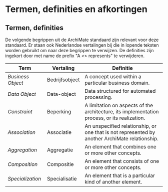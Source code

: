 # Termen, definities en afkortingen

## Termen, definities

De volgende begrippen uit de ArchiMate standaard zijn relevant voor deze standaard. Er staan ook Nederlandse vertalingen bij die in lopende teksten worden gebruikt om naar deze begrippen te verwijzen. De definities zijn ingekort door met name de prefix "A <> represents" te verwijderen.  

| Term                   | Vertaling | Definitie                                                                                                                                             |
| ---------------------- | ---------------------- |----------------------------------------------------------------------------------------------------------------------------------------------------- |
| <dfn>Business Object</dfn>       | Bedrijfsobject | A concept used within a particular business domain.          |
| <dfn>Data Object</dfn>       | Data-object | Data structured for automated processing.          |
| <dfn>Constraint</dfn> | Beperking | A limitation on aspects of the architecture, its implementation process, or its realization. |
| <dfn>Association</dfn> | Associatie | An unspecified relationship, or one that is not represented by another ArchiMate relationship. |
| <dfn>Aggregation</dfn> | Aggregatie | An element that combines one or more other concepts. |
| <dfn>Composition</dfn> | Compositie | An element that consists of one or more other concepts. |
| <dfn>Specialization</dfn> | Specialisatie | An element that is a particular kind of another element. |